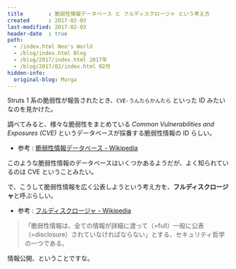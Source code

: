 ```yaml
---
title        : 脆弱性情報データベース と フルディスクロージャ という考え方
created      : 2017-02-03
last-modified: 2017-02-03
header-date  : true
path:
  - /index.html Neo's World
  - /blog/index.html Blog
  - /blog/2017/index.html 2017年
  - /blog/2017/02/index.html 02月
hidden-info:
  original-blog: Murga
---
```


Struts 1 系の脆弱性が報告されたとき、`CVE-うんたらかんたら` といった ID みたいなのを見かけた。

調べてみると、様々な脆弱性をまとめている *Common Vulnerabilities and Exposures (CVE)* というデータベースが採番する脆弱性情報の ID らしい。

- 参考 : [脆弱性情報データベース - Wikipedia](https://ja.wikipedia.org/wiki/%E8%84%86%E5%BC%B1%E6%80%A7%E6%83%85%E5%A0%B1%E3%83%87%E3%83%BC%E3%82%BF%E3%83%99%E3%83%BC%E3%82%B9)

このような脆弱性情報のデータベースはいくつかあるようだが、よく知られているのは CVE ということみたい。

で、こうして脆弱性情報を広く公表しようという考え方を、**フルディスクロージャ**と呼ぶらしい。

- 参考 : [フルディスクロージャ - Wikipedia](https://ja.wikipedia.org/wiki/%E3%83%95%E3%83%AB%E3%83%87%E3%82%A3%E3%82%B9%E3%82%AF%E3%83%AD%E3%83%BC%E3%82%B8%E3%83%A3)

> 「脆弱性情報は、全ての情報が詳細に渡って（=full）一般に公表（=disclosure）されていなければならない」とする、セキュリティ哲学の一つである。

情報公開、ということですな。
